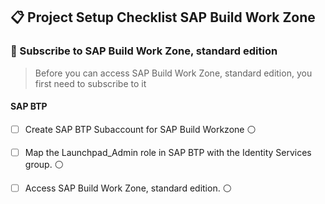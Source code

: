 ## 📋 Project Setup Checklist SAP Build Work Zone

### 🔧 Subscribe to SAP Build Work Zone, standard edition
> Before you can access SAP Build Work Zone, standard edition, you first need to subscribe to it
#### SAP BTP
- [ ] Create SAP BTP Subaccount for SAP Build Workzone ⚪
- [ ] Map the Launchpad_Admin role in SAP BTP with the Identity Services group. ⚪
- [ ] Access SAP Build Work Zone, standard edition. ⚪

